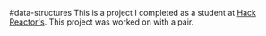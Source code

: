 #data-structures
This is a project I completed as a student at [Hack Reactor's](http://hackreactor.com). This project was worked on with a pair.